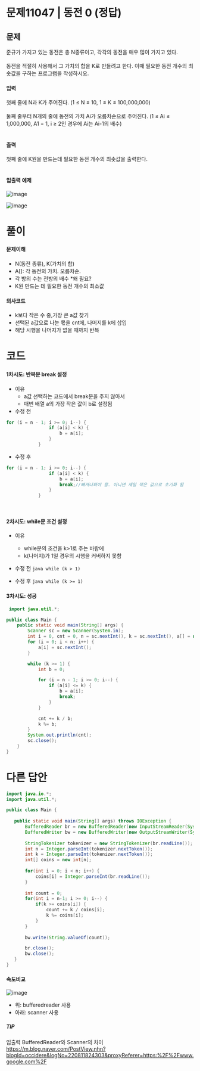# 문제11047 | 동전 0 (정답)

## 문제<br/>
준규가 가지고 있는 동전은 총 N종류이고, 각각의 동전을 매우 많이 가지고 있다.<br/>
<br/>
동전을 적절히 사용해서 그 가치의 합을 K로 만들려고 한다. 이때 필요한 동전 개수의 최솟값을 구하는 프로그램을 작성하시오.<br/>

#### 입력
첫째 줄에 N과 K가 주어진다. (1 ≤ N ≤ 10, 1 ≤ K ≤ 100,000,000)<br/>
<br/>
둘째 줄부터 N개의 줄에 동전의 가치 Ai가 오름차순으로 주어진다. (1 ≤ Ai ≤ 1,000,000, A1 = 1, i ≥ 2인 경우에 Ai는 Ai-1의 배수)
<br/><br/>

#### 출력
첫째 줄에 K원을 만드는데 필요한 동전 개수의 최솟값을 출력한다.<br/>
<br/>

#### 입출력 예제
![image](https://user-images.githubusercontent.com/62331803/91653289-41724780-eada-11ea-8300-30f8e7cd7b2a.png)
<br/>

![image](https://user-images.githubusercontent.com/62331803/91653292-48995580-eada-11ea-8d0b-e056054be21d.png)
<br/>

# 풀이
#### 문제이해
- N(동전 종류), K(가치의 합)
- A[]: 각 동전의 가치. 오름차순.
-  각 방의 수는 전방의 배수 *왜 필요?
-  K원 만드는 데 필요한 동전 개수의 최소값

#### 의사코드
- k보다 작은 수 중,가장 큰 a값 찾기
- 선택된 a값으로 나눈 몫을 cnt에, 나머지를 k에 삽입
- 해당 시행을 나머지가 없을 때까지 반복

# 코드
#### 1차시도: 반복문 break 설정
- 이유
  - a값 선택하는 코드에서 break문을 주지 않아서
  - 매번 배열 a의 가장 작은 값이 b로 설정됨
- 수정 전
```java
for (i = n - 1; i >= 0; i--) {
				if (a[i] < k) {
					b = a[i];
				}
			}
```
- 수정 후
```java
for (i = n - 1; i >= 0; i--) {
				if (a[i] < k) {
					b = a[i];
					break;//빠져나와야 함. 아니면 제일 작은 값으로 초기화 됨
				}
			}
```
<br/>

#### 2차시도: while문 조건 설정
- 이유
  - while문의 조건을 k>1로 주는 바람에
  - k(나머지)가 1일 경우의 시행을 커버하지 못함
 
 - 수정 전
 ```java while (k > 1)```
 
 - 수정 후 
```java while (k >= 1)```
 
 #### 3차시도: 성공

```java
 import java.util.*;

public class Main {
	public static void main(String[] args) {
		Scanner sc = new Scanner(System.in);
		int i = 0, cnt = 0, n = sc.nextInt(), k = sc.nextInt(), a[] = new int[n];
		for (i = 0; i < n; i++) {
			a[i] = sc.nextInt();
		}

		while (k >= 1) {
			int b = 0;

			for (i = n - 1; i >= 0; i--) {
				if (a[i] <= k) {
					b = a[i];
					break;
				}
			}

			cnt += k / b;
			k %= b;
		}
		System.out.println(cnt);
		sc.close();
	}
}
 ```
 
 # 다른 답안
 
 ```java
import java.io.*;
import java.util.*;
 
public class Main {
    
    public static void main(String[] args) throws IOException {
        BufferedReader br = new BufferedReader(new InputStreamReader(System.in));
        BufferedWriter bw = new BufferedWriter(new OutputStreamWriter(System.out));
   
        StringTokenizer tokenizer = new StringTokenizer(br.readLine());
        int n = Integer.parseInt(tokenizer.nextToken());
        int k = Integer.parseInt(tokenizer.nextToken());
        int[] coins = new int[n];
        
        for(int i = 0; i < n; i++) {
            coins[i] = Integer.parseInt(br.readLine());
        }
        
        int count = 0;
        for(int i = n-1; i >= 0; i--) {
            if(k >= coins[i]) {
                count += k / coins[i];
                k %= coins[i];
            }
        }
        
        bw.write(String.valueOf(count));
 
        br.close();
        bw.close();
    }
}
 ```
 
 #### 속도비교 <br/>
 ![image](https://user-images.githubusercontent.com/62331803/91653428-c7db5900-eadb-11ea-9824-961c3f8e99f1.png) 
 <br/>
 
 - 위: bufferedreader 사용
 - 아래: scanner 사용

##### TIP
입출력 BufferedReader와 Scanner의 차이<br/>
https://m.blog.naver.com/PostView.nhn?blogId=occidere&logNo=220811824303&proxyReferer=https:%2F%2Fwww.google.com%2F
 
 
